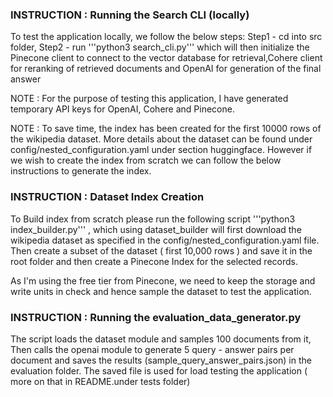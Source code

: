 ### INSTRUCTION : Running the Search CLI (locally)
To test the application locally, we follow the below steps:
Step1 - cd into src folder, 
Step2 - run '''python3 search_cli.py''' which will then initialize the Pinecone client to connect to the vector database for retrieval,Cohere client for reranking of retrieved documents and OpenAI for generation of the final answer

NOTE : For the purpose of testing this application, I have generated temporary API keys for OpenAI, Cohere and Pinecone.

NOTE : To save time, the index has been created for the first 10000 rows of the wikipedia dataset. More details about the dataset can be found under config/nested_configuration.yaml under section huggingface. However if we wish to create the index from scratch we can follow the below instructions to generate the index.

### INSTRUCTION  : Dataset Index Creation
To Build index from scratch please run the following script '''python3 index_builder.py''' , which using dataset_builder will first download the wikipedia dataset as specified in the config/nested_configuration.yaml file. Then create a subset of the dataset ( first 10,000 rows ) and save it in the root folder and then create a Pinecone Index for the selected records. 

As I'm using the free tier from Pinecone, we need to keep the storage and write units in check and hence sample the dataset to test the application.

### INSTRUCTION : Running the evaluation_data_generator.py

The script loads the dataset module and samples 100 documents from it, Then calls the openai module to generate 5 query - answer pairs per document and saves the results (sample_query_answer_pairs.json) in the evaluation folder. The saved file is used for load testing the application ( more on that in README.under tests folder)






